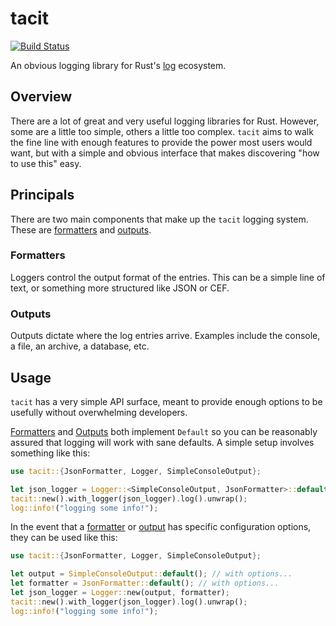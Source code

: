 tacit
=====
[![Build Status](https://github.com/rustysec/tacit-rs/workflows/Build/badge.svg)](https://github.com/rustysec/tacit-rs/actions)

An obvious logging library for Rust's [log](https://crates.io/crates/log) ecosystem.

## Overview
There are a lot of great and very useful logging libraries for Rust.
However, some are a little too simple, others a little too complex.
`tacit` aims to walk the fine line with enough features to provide
the power most users would want, but with a simple and obvious
interface that makes discovering "how to use this" easy.


## Principals
There are two main components that make up the `tacit` logging system.
These are [formatters](#formatters) and [outputs](#outputs).


### Formatters 
Loggers control the output format of the entries. This can be a simple
line of text, or something more structured like JSON or CEF.


### Outputs
Outputs dictate where the log entries arrive. Examples include the console,
a file, an archive, a database, etc.


## Usage
`tacit` has a very simple API surface, meant to provide enough options to be 
usefully without overwhelming developers. 

[Formatters](#formatters) and [Outputs](#outputs) both implement `Default` so
you can be reasonably assured that logging will work with sane defaults. A
simple setup involves something like this:

```rust
use tacit::{JsonFormatter, Logger, SimpleConsoleOutput};

let json_logger = Logger::<SimpleConsoleOutput, JsonFormatter>::default();
tacit::new().with_logger(json_logger).log().unwrap();
log::info!("logging some info!");
```

In the event that a [formatter](#formatters) or [output](#outputs) has specific
configuration options, they can be used like this:

```rust
use tacit::{JsonFormatter, Logger, SimpleConsoleOutput};

let output = SimpleConsoleOutput::default(); // with options...
let formatter = JsonFormatter::default(); // with options...
let json_logger = Logger::new(output, formatter);
tacit::new().with_logger(json_logger).log().unwrap();
log::info!("logging some info!");
```

